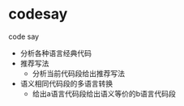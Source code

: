 # codesay
code say

* 分析各种语言经典代码
* 推荐写法
  * 分析当前代码段给出推荐写法
* 语义相同代码段的多语言转换
  * 给出a语言代码段给出语义等价的b语言代码段


